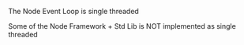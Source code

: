 The Node Event Loop is single threaded

Some of the Node Framework + Std Lib is NOT implemented as single threaded
